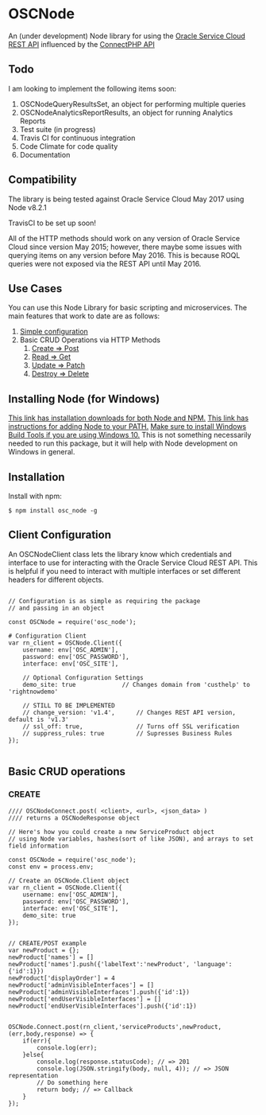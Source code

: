 # OSCNode

An (under development) Node library for using the [Oracle Service Cloud REST API](https://docs.oracle.com/cloud/latest/servicecs_gs/CXSVC/) influenced by the [ConnectPHP API](http://documentation.custhelp.com/euf/assets/devdocs/november2016/Connect_PHP/Default.htm)

## Todo
I am looking to implement the following items soon:
1. OSCNodeQueryResultsSet, an object for performing multiple queries
2. OSCNodeAnalyticsReportResults, an object for running Analytics Reports
3. Test suite (in progress)
4. Travis CI for continuous integration
5. Code Climate for code quality
6. Documentation


## Compatibility

The library is being tested against Oracle Service Cloud May 2017 using Node v8.2.1

TravisCI to be set up soon!

All of the HTTP methods should work on any version of Oracle Service Cloud since version May 2015; however, there maybe some issues with querying items on any version before May 2016. This is because ROQL queries were not exposed via the REST API until May 2016.


## Use Cases
You can use this Node Library for basic scripting and microservices. The main features that work to date are as follows:

1. [Simple configuration](#client-configuration)
2. Basic CRUD Operations via HTTP Methods
	1. [Create => Post](#create)
	2. [Read => Get](#read)
	3. [Update => Patch](#update)
	4. [Destroy => Delete](#delete)

## Installing Node (for Windows)
[This link has installation downloads for both Node and NPM.](https://nodejs.org/en/download/)
[This link has instructions for adding Node to your PATH.](https://stackoverflow.com/a/8768567/2548452)
[Make sure to install Windows Build Tools if you are using Windows 10.](https://github.com/nodejs/node-gyp/issues/307#issuecomment-250912623) This is not something necessarily needed to run this package, but it will help with Node development on Windows in general.

## Installation

Install with npm:

    $ npm install osc_node -g


## Client Configuration

An OSCNodeClient class lets the library know which credentials and interface to use for interacting with the Oracle Service Cloud REST API.
This is helpful if you need to interact with multiple interfaces or set different headers for different objects.

```node

// Configuration is as simple as requiring the package
// and passing in an object

const OSCNode = require('osc_node');

# Configuration Client
var rn_client = OSCNode.Client({
	username: env['OSC_ADMIN'],
	password: env['OSC_PASSWORD'],
	interface: env['OSC_SITE'],
	
	// Optional Configuration Settings
	demo_site: true				// Changes domain from 'custhelp' to 'rightnowdemo'

	// STILL TO BE IMPLEMENTED
	// change_version: 'v1.4', 		// Changes REST API version, default is 'v1.3'
	// ssl_off: true,				// Turns off SSL verification
	// suppress_rules: true			// Supresses Business Rules
});


```

<!-- ## OSCNodeQueryResults example

This is for running one ROQL query. Whatever is allowed by the REST API (limits and sorting) is allowed with this library.

OSCNodeQueryResults only has one function: 'query', which takes an OSCNodeClient object and string query (example below).

```node
from 'osc_Node' import OSCNodeClient,OSCNodeQueryResults

rn_client = OSCNodeClient(env['OSC_ADMIN'],
			    env['OSC_PASSWORD'],
    			    env['OSC_SITE'])

q = OSCNodeQueryResults(rn_client)
query = "DESCRIBE Answers"
results = q.query(query)

print results.status_code 			#=> 200
print results.content 				#=> JSON representation of results
print results.pretty_content	 		#=> Pretty printed JSON String of results


```


### 'dti' => date to iso8601

dti lets you type in a date and get it in ISO8601 format. Explicit date formatting is best.

```node

dti("January 1st, 2014") # => 2014-01-01T00:00:00-08:00  # => 1200 AM, January First of 2014

dti("January 1st, 2014 11:59PM MDT") # => 2014-01-01T23:59:00-06:00 # => 11:59 PM Mountain Time, January First of 2014

dti("January 1st, 2014 23:59 PDT") # => 2014-01-01T23:59:00-07:00 # => 11:59 PM Pacific Time, January First of 2014

dti("January 1st") # => 2017-01-01T00:00:00-08:00 # => 12:00 AM, January First of this Year

```
 -->

## Basic CRUD operations

### CREATE
```node
//// OSCNodeConnect.post( <client>, <url>, <json_data> )
//// returns a OSCNodeResponse object

// Here's how you could create a new ServiceProduct object
// using Node variables, hashes(sort of like JSON), and arrays to set field information

const OSCNode = require('osc_node');
const env = process.env;

// Create an OSCNode.Client object
var rn_client = OSCNode.Client({
	username: env['OSC_ADMIN'],
	password: env['OSC_PASSWORD'],
	interface: env['OSC_SITE'],
	demo_site: true
});


// CREATE/POST example
var newProduct = {};
newProduct['names'] = []
newProduct['names'].push({'labelText':'newProduct', 'language':{'id':1}})
newProduct['displayOrder'] = 4
newProduct['adminVisibleInterfaces'] = []
newProduct['adminVisibleInterfaces'].push({'id':1})
newProduct['endUserVisibleInterfaces'] = []
newProduct['endUserVisibleInterfaces'].push({'id':1})


OSCNode.Connect.post(rn_client,'serviceProducts',newProduct,(err,body,response) => {
	if(err){
		console.log(err);
	}else{
		console.log(response.statusCode); // => 201
		console.log(JSON.stringify(body, null, 4)); // => JSON representation
		// Do something here
		return body; // => Callback
	}
});



```


<!-- 




### READ
```node
//// OSCNodeConnect.get( <client>, optional (<url>/<id>/...<params>) )
//// returns a OSCNodeResponse object
// Here's how you could get an instance of ServiceProducts

from osc_Node import env,OSCNodeClient, OSCNodeConnect

rn_client = OSCNodeClient(env['OSC_ADMIN'],
			    env['OSC_PASSWORD'],
			    env['OSC_SITE'])

opc = OSCNodeConnect(rn_client)
res = opc.get('serviceProducts/164')

print res.status_code // => 200
print res.pretty_content // => Pretty Printed JSON response
// {
//     "links": [
//         {
//             "href": "https://{env['OSC_SITE']}.rightnowdemo.com/services/rest/connect/v1.3/serviceProducts/164", 
//             "rel": "self"
//         }, 
//         {
//             "href": "https://{env['OSC_SITE']}.rightnowdemo.com/services/rest/connect/v1.3/serviceProducts/164", 
//             "rel": "canonical"
//         }, 
//         {
//             "href": "https://{env['OSC_SITE']}.rightnowdemo.com/services/rest/connect/v1.3/metadata-catalog/serviceProducts", 
//             "mediaType": "application/schema+json", 
//             "rel": "describedby"
//         }
//     ], 
// ...
// }
```






### UPDATE
```node
//// OSCNodeConnect.patch(<url>, <json_data> )
//// returns a OSCNodeResponse object
# Here's how you could update an Answer object
# using Node variables, lists, and dicts
# to set field information
from osc_Node import env,OSCNodeClient, OSCNodeConnect

rn_client = OSCNodeClient(env['OSC_ADMIN'],
			    env['OSC_PASSWORD'],
			    env['OSC_SITE'])
			    
opc = OSCNodeConnect(rn_client)

# Patch example
answer_updated_hash = {}
answer_updated_hash['summary'] = "Node TEST UPDATED"
answer_updated_hash['solution'] = "Node TEST UPDATED"
updated_answer = opc.patch('answers/154',answer_updated_hash)
print updated_answer.status_code
print updated_answer.content #=> Returns as JSON

```






### DELETE
```node
#### OSCNodeConnect.delete(<url> )
#### returns a OSCNodeResponse object
# Here's how you could delete an Answer object
# and OSCNodeConnect classes

from osc_Node import env,OSCNodeClient, OSCNodeConnect

rn_client = OSCNodeClient(env['OSC_ADMIN'],
			    env['OSC_PASSWORD'],
			    env['OSC_SITE'])

opc = OSCNodeConnect(rn_client)
deleted_answer = opc.delete('answers/154')
print deleted_answer.status_code #=> 200

```
 -->